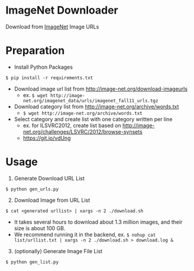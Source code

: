 # ImageNet Downloader

Download from [ImageNet](http://image-net.org/) Image URLs

# Preparation

* Install Python Packages

```
$ pip install -r requirements.txt
```

* Download image url list from http://image-net.org/download-imageurls
  * ex. `$ wget http://image-net.org/imagenet_data/urls/imagenet_fall11_urls.tgz`
* Download category list from http://image-net.org/archive/words.txt
  * `$ wget http://image-net.org/archive/words.txt`
* Select category and create list with one category written per line
  * ex. for ILSVRC2012, create list based on http://image-net.org/challenges/LSVRC/2012/browse-synsets
  * https://git.io/vdUng

# Usage

1. Generate Download URL List

```
$ python gen_urls.py
```

2. Download Image from URL List

```
$ cat <generated urllist> | xargs -n 2 ./download.sh
```

* It takes several hours to download about 1.3 million images, and their size is about 100 GB.
* We recommend running it in the backend, ex. `$ nohup cat list/urllist.txt | xargs -n 2 ./download.sh > download.log &`

3. (optionally) Generate Image File List

```
$ python gen_list.py
```
